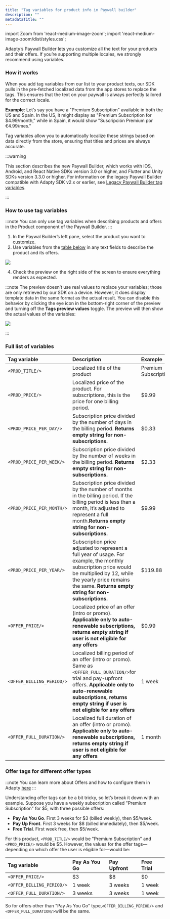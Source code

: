 ```yaml
---
title: "Tag variables for product info in Paywall builder"
description: ""
metadataTitle: ""
---
```


import Zoom from 'react-medium-image-zoom';
import 'react-medium-image-zoom/dist/styles.css';

Adapty’s Paywall Builder lets you customize all the text for your products and their offers. If you’re supporting multiple locales, we strongly recommend using variables.

### How it works

When you add tag variables from our list to your product texts, our SDK pulls in the pre-fetched localized data from the app stores to replace the tags. This ensures that the text on your paywall is always perfectly tailored for the correct locale.

**Example**: Let’s say you have a "Premium Subscription" available in both the US and Spain. In the US, it might display as "Premium Subscription for $4.99/month," while in Spain, it would show "Suscripción Premium por €4.99/mes."

Tag variables allow you to automatically localize these strings based on data directly from the store, ensuring that titles and prices are always accurate.

:::warning

This section describes the new Paywall Builder, which works with iOS, Android, and React Native SDKs version 3.0 or higher, and Flutter and Unity SDKs version 3.3.0 or higher. For information on the legacy Paywall Builder compatible with Adapty SDK v2.x or earlier, see [Legacy Paywall Builder tag variables](paywall-builder-tag-variables-legacy).

:::

### How to use tag variables

:::note
You can only use tag variables when describing products and offers in the Product component of the Paywall Builder.
:::

1. In the Paywal Builder’s left pane, select the product you want to customize.
2. Use variables from the [table below](paywall-builder-tag-variables#full-list-of-variables) in any text fields to describe the product and its offers.


<Zoom>
  <img src={require('./img/0351661-tag_variables.webp').default}
  style={{
    border: '1px solid #727272', /* border width and color */
    width: '700px', /* image width */
    display: 'block', /* for alignment */
    margin: '0 auto' /* center alignment */
  }}
/>
</Zoom>





4. Check the preview on the right side of the screen to ensure everything renders as expected.

:::note
The preview doesn’t use real values to replace your variables; those are only retrieved by our SDK on a device. However, it does display template data in the same format as the actual result. You can disable this behavior by clicking the eye icon in the bottom-right corner of the preview and turning off the **Tags preview values** toggle. The preview will then show the actual values of the variables:


<Zoom>
  <img src={require('./img/da92d39-tags_preview_values.webp').default}
  style={{
    border: '1px solid #727272', /* border width and color */
    width: '700px', /* image width */
    display: 'block', /* for alignment */
    margin: '0 auto' /* center alignment */
  }}
/>
</Zoom>



:::

### Full list of variables

| Tag variable              | Description                                                                                                                                                                                                                               | Example              |
| :------------------------ | :---------------------------------------------------------------------------------------------------------------------------------------------------------------------------------------------------------------------------------------- | :------------------- |
| `<PROD_TITLE/>`           | Localized title of the product                                                                                                                                                                                                            | Premium Subscription |
| `<PROD_PRICE/>`           | Localized price of the product. For subscriptions, this is the price for one billing period.                                                                                                                                              | $9.99                |
| `<PROD_PRICE_PER_DAY/>`   | Subscription price divided by the number of days in the billing period. **Returns empty string for non-subscriptions.**                                                                                                                   | $0.33                |
| `<PROD_PRICE_PER_WEEK/>`  | Subscription price divided by the number of weeks in the billing period. **Returns empty string for non-subscriptions.**                                                                                                                  | $2.33                |
| `<PROD_PRICE_PER_MONTH/>` | Subscription price divided by the number of months in the billing period. If the billing period is less than a month, it’s adjusted to represent a full month.**Returns empty string for non-subscriptions.**                             | $9.99                |
| `<PROD_PRICE_PER_YEAR/>`  | Subscription price adjusted to represent a full year of usage. For example, the monthly subscription price would be multiplied by 12, while the yearly price remains the same. **Returns empty string for non-subscriptions.**            | $119.88              |
| `<OFFER_PRICE/>`          | Localized price of an offer (intro or promo). **Applicable only to auto-renewable subscriptions, returns empty string if user is not eligible for any offers**                                                                            | $0.99                |
| `<OFFER_BILLING_PERIOD/>` | Localized billing period of an offer (intro or promo). Same as `<OFFER_FULL_DURATION/>`for trial and pay-upfront offers. **Applicable only to auto-renewable subscriptions, returns empty string if user is not eligible for any offers** | 1 week               |
| `<OFFER_FULL_DURATION/>`  | Localized full duration of an offer (intro or promo). **Applicable only to auto-renewable subscriptions, returns empty string if user is not eligible for any offers**                                                                    | 1 month              |

### Offer tags for different offer types

:::note
You can learn more about Offers and how to configure them in Adapty [here](offers)
:::

Understanding offer tags can be a bit tricky, so let’s break it down with an example. Suppose you have a weekly subscription called "Premium Subscription" for $5, with three possible offers:

- **Pay As You Go**. First 3 weeks for $3 (billed weekly), then $5/week.
- **Pay Up Front**. First 3 weeks for $8 (billed immediately), then $5/week.
- **Free Trial**. First week free, then $5/week.

For this product, `<PROD_TITLE/>` would be "Premium Subscription" and `<PROD_PRICE/>` would be $5. However, the values for the offer tags—depending on which offer the user is eligible for—would be:

| Tag variable              | Pay As You Go | Pay Upfront | Free Trial |
| :------------------------ | :------------ | :---------- | :--------- |
| `<OFFER_PRICE/>`          | $3            | $8          | $0         |
| `<OFFER_BILLING_PERIOD/>` | 1 week        | 3 weeks     | 1 week     |
| `<OFFER_FULL_DURATION/>`  | 3 weeks       | 3 weeks     | 1 week     |

So for offers other than "Pay As You Go" type,`<OFFER_BILLING_PERIOD/>` and `<OFFER_FULL_DURATION/>`will be the same.